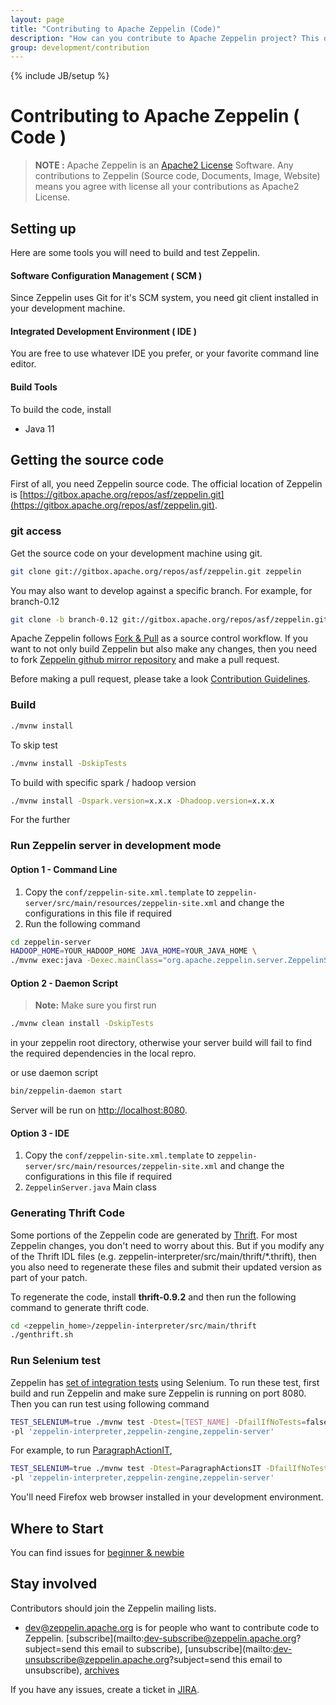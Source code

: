 ```yaml
---
layout: page
title: "Contributing to Apache Zeppelin (Code)"
description: "How can you contribute to Apache Zeppelin project? This document covers from setting up your develop environment to making a pull request on Github."
group: development/contribution
---
```

<!--
Licensed under the Apache License, Version 2.0 (the "License");
you may not use this file except in compliance with the License.
You may obtain a copy of the License at

http://www.apache.org/licenses/LICENSE-2.0

Unless required by applicable law or agreed to in writing, software
distributed under the License is distributed on an "AS IS" BASIS,
WITHOUT WARRANTIES OR CONDITIONS OF ANY KIND, either express or implied.
See the License for the specific language governing permissions and
limitations under the License.
-->
{% include JB/setup %}

# Contributing to Apache Zeppelin ( Code )

<div id="toc"></div>

> **NOTE :** Apache Zeppelin is an [Apache2 License](http://www.apache.org/licenses/LICENSE-2.0.html) Software.
Any contributions to Zeppelin (Source code, Documents, Image, Website) means you agree with license all your contributions as Apache2 License.

## Setting up
Here are some tools you will need to build and test Zeppelin.

#### Software Configuration Management ( SCM )

Since Zeppelin uses Git for it's SCM system, you need git client installed in your development machine.

#### Integrated Development Environment ( IDE )

You are free to use whatever IDE you prefer, or your favorite command line editor.

#### Build Tools

To build the code, install

  * Java 11

## Getting the source code
First of all, you need Zeppelin source code. The official location of Zeppelin is [https://gitbox.apache.org/repos/asf/zeppelin.git](https://gitbox.apache.org/repos/asf/zeppelin.git).

### git access

Get the source code on your development machine using git.

```bash
git clone git://gitbox.apache.org/repos/asf/zeppelin.git zeppelin
```

You may also want to develop against a specific branch. For example, for branch-0.12

```bash
git clone -b branch-0.12 git://gitbox.apache.org/repos/asf/zeppelin.git zeppelin
```

Apache Zeppelin follows [Fork & Pull](https://github.com/sevntu-checkstyle/sevntu.checkstyle/wiki/Development-workflow-with-Git:-Fork,-Branching,-Commits,-and-Pull-Request) as a source control workflow.
If you want to not only build Zeppelin but also make any changes, then you need to fork [Zeppelin github mirror repository](https://github.com/apache/zeppelin) and make a pull request.

Before making a pull request, please take a look [Contribution Guidelines](http://zeppelin.apache.org/contribution/contributions.html).


### Build

```bash
./mvnw install
```

To skip test

```bash
./mvnw install -DskipTests
```

To build with specific spark / hadoop version

```bash
./mvnw install -Dspark.version=x.x.x -Dhadoop.version=x.x.x
```

For the further 

### Run Zeppelin server in development mode

#### Option 1 - Command Line

1. Copy the `conf/zeppelin-site.xml.template` to `zeppelin-server/src/main/resources/zeppelin-site.xml` and change the configurations in this file if required
2. Run the following command

```bash
cd zeppelin-server
HADOOP_HOME=YOUR_HADOOP_HOME JAVA_HOME=YOUR_JAVA_HOME \
./mvnw exec:java -Dexec.mainClass="org.apache.zeppelin.server.ZeppelinServer" -Dexec.args=""
```

#### Option 2 - Daemon Script

> **Note:** Make sure you first run 

```bash
./mvnw clean install -DskipTests
```

in your zeppelin root directory, otherwise your server build will fail to find the required dependencies in the local repro.

or use daemon script

```bash
bin/zeppelin-daemon start
```

Server will be run on [http://localhost:8080](http://localhost:8080).

#### Option 3 - IDE

1. Copy the `conf/zeppelin-site.xml.template` to `zeppelin-server/src/main/resources/zeppelin-site.xml` and change the configurations in this file if required
2. `ZeppelinServer.java` Main class


### Generating Thrift Code

Some portions of the Zeppelin code are generated by [Thrift](http://thrift.apache.org). For most Zeppelin changes, you don't need to worry about this. But if you modify any of the Thrift IDL files (e.g. zeppelin-interpreter/src/main/thrift/*.thrift), then you also need to regenerate these files and submit their updated version as part of your patch.

To regenerate the code, install **thrift-0.9.2** and then run the following command to generate thrift code.

```bash
cd <zeppelin_home>/zeppelin-interpreter/src/main/thrift
./genthrift.sh
```

### Run Selenium test

Zeppelin has [set of integration tests](https://github.com/apache/zeppelin/tree/master/zeppelin-integration/src/test/java/org/apache/zeppelin/integration) using Selenium. To run these test, first build and run Zeppelin and make sure Zeppelin is running on port 8080. Then you can run test using following command

```bash
TEST_SELENIUM=true ./mvnw test -Dtest=[TEST_NAME] -DfailIfNoTests=false \
-pl 'zeppelin-interpreter,zeppelin-zengine,zeppelin-server'
```

For example, to run [ParagraphActionIT](https://github.com/apache/zeppelin/blob/master/zeppelin-integration/src/test/java/org/apache/zeppelin/integration/ParagraphActionsIT.java),

```bash
TEST_SELENIUM=true ./mvnw test -Dtest=ParagraphActionsIT -DfailIfNoTests=false \
-pl 'zeppelin-interpreter,zeppelin-zengine,zeppelin-server'
```

You'll need Firefox web browser installed in your development environment.


## Where to Start
You can find issues for <a href="https://issues.apache.org/jira/browse/ZEPPELIN-981?jql=project%20%3D%20ZEPPELIN%20AND%20labels%20in%20(beginner%2C%20newbie)">beginner & newbie</a>

## Stay involved
Contributors should join the Zeppelin mailing lists.

* [dev@zeppelin.apache.org](http://mail-archives.apache.org/mod_mbox/zeppelin-dev/) is for people who want to contribute code to Zeppelin. [subscribe](mailto:dev-subscribe@zeppelin.apache.org?subject=send this email to subscribe), [unsubscribe](mailto:dev-unsubscribe@zeppelin.apache.org?subject=send this email to unsubscribe), [archives](http://mail-archives.apache.org/mod_mbox/zeppelin-dev/)

If you have any issues, create a ticket in [JIRA](https://issues.apache.org/jira/browse/ZEPPELIN).
